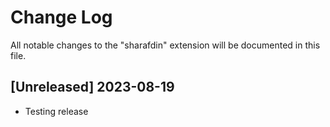 # Change Log

All notable changes to the "sharafdin" extension will be documented in this file.

## [Unreleased] 2023-08-19

- Testing release